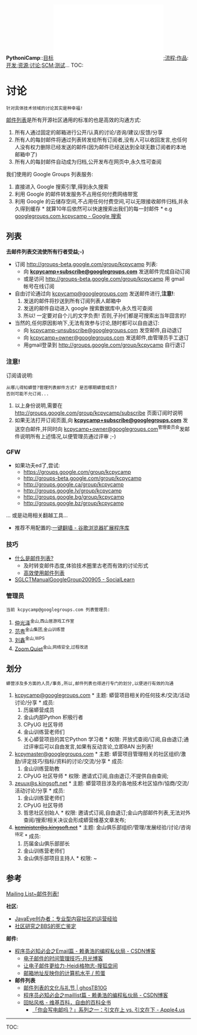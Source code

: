 **PythoniCamp**::[目标](GoalPythoniCamp.md)![参与](HowtoJoin.md);[流程](KcPyCampFlow.md);[作品](PythoniCampItems.md):[开发](HowtoDevelop.md);[资源](PythonicRes.md);[讨论](HowtoDiscuss.md);[SCM](HowtoScm.md);[测试](HowtoTesting.md)...
TOC: 

# 讨论 #
`针对具体技术领域的讨论其实是种幸福!`

[邮件列表](http://blog.csdn.net/lanphaday/archive/2007/06/27/1669326.aspx)是所有开源社区通用的标准的也是高效的沟通方式:
  1. 所有人通过固定的邮箱进行公开/认真的讨论/咨询/建议/反馈/分享
  1. 所有人的每封邮件将通过列表转发给所有订阅者,没有人可以收回发言,也任何人没有权力删除已经发送的邮件(因为邮件已经送达到全球无数订阅者的本地邮箱中了)
  1. 所有人的每封邮件自动成为归档,公开发布在网页中,永久性可查阅

我们使用的 Google Groups 列表服务:
  1. 直接进入 Google 搜索引擎,得到永久搜索
  1. 利用 Google 的邮件转发服务不占用任何付费网络带宽
  1. 利用 Google 的云储存空间,不占用任何付费空间,可以无限接收邮件归档,并永久得到缓存
    * 就算10年后依然可以快速搜索出我们的每一封邮件
    * e.g [googlegroups.com kcpycamp - Google 搜索](http://www.google.com.hk/search?hl=zh-CN&newwindow=1&safe=strict&q=googlegroups.com+kcpycamp&aq=f&aqi=&aql=&oq=&gs_rfai=)



## 列表 ##
**去邮件列表交流使所有行者受益;-)**

  * 订阅 http://groups-beta.google.com/group/kcpycamp 列表:
    * 向 **[kcpycamp+subscribe@googlegroups.com](mailto:kcpycamp+subscribe@googlegroups.com)** 发送邮件完成自动订阅
    * 或是访问 http://groups-beta.google.com/group/kcpycamp 用 gmail 帐号在线订阅
  * 自由讨论通过向 [kcpycamp@googlegroups.com](mailto:kcpycamp@googlegroups.com) 发送邮件进行,**注意!**:
    1. 发送的邮件将抄送到所有订阅列表人邮箱中
    1. 发送的邮件自动进入 google 搜索数据库中,永久性可查阅
    1. 所以! 一定要对自个儿的文字负责! 否则,子孙们都是可搜索出当年囧言的!
  * 当然的,任何原因影响下,无法有效参与讨论,随时都可以自由退订:
    * 向 [kcpycamp-unsubscribe@googlegroups.com](mailto:kcpycamp-unsubscribe@googlegroups.com) 发空邮件,自动退订
    * 向 [kcpycamp+owner@googlegroups.com](mailto:kcpycamp+owner@googlegroups.com) 发送邮件,由管理员手工退订
    * 用gmail登录到 http://groups.google.com/group/kcpycamp 自行退订

### 注意! ###
订阅请说明:
```
从哪儿得知蟒营?管理列表邮件方式? 是否哪期蟒营成员?
否则可能不允订阅...
```
  1. 以上身份说明,需要在 http://groups.google.com/group/kcpycamp/subscribe 页面订阅时说明
  1. 如果无法打开订阅页面,向 **[kcpycamp+subscribe@googlegroups.com](mailto:kcpycamp+subscribe@googlegroups.com)** 发送空白邮件,并同时向 [kcpycamp+owner@googlegroups.com](mailto:kcpycamp+owner@googlegroups.com)<sup>管理委员会</sup>发邮件说明所有上述情况,以便管理员通过评审 ;-)


### GFW ###

  * 如果功夫ed了,尝试:
    * https://groups.google.com/group/kcpycamp
    * http://groups-beta.google.com/group/kcpycamp
    * http://groups.google.ca/group/kcpycamp
    * http://groups.google.lv/group/kcpycamp
    * http://groups.google.bg/group/kcpycamp
    * http://groups.google.bz/group/kcpycamp

... 或是动用相关翻越工具...
  * 推荐不用配置的:[一键翻墙 - 谷歌浏览器扩展程序库](https://chrome.google.com/extensions/detail/kjdehhkgdgjcekacdccoflccmhbkefce)

### 技巧 ###
  * [什么是邮件列表?](http://wiki.woodpecker.org.cn/moin/HowtoMailist)
    * 及时转变邮件态度,体验技术圈里古老而有效的讨论形式
    * [高效使用邮件列表](http://code.google.com/p/sociallearnlab/wiki/ZqSayMailingList)
  * [SGLCTManualGoogleGroup200905 - SocialLearn](http://sociallearnlab.org/wiki/index.php/SGLCTManualGoogleGroup200905)


### 管理员 ###
`当前 kcpycamp@googlegroups.com 列表管理员:`
  1. [仲光泽](mailto:jlu3389@gmail.com?subject={KcPyCamp})<sup>金山,西山居游戏工作室</sup>
  1. [范粤](mailto:seamoon127@gmail.com?subject={KcPyCamp})<sup>金山集团,金山训练营</sup>
  1. [刘鑫](mailto:march.liu@gmail.com?subject={KcPyCamp})<sup>金山,WPS</sup>
  1. [Zoom.Quiet](mailto:zoomquiet+sns@gmail.com?subject={KcPyCamp})<sup>金山,网络安全,过程改进</sup>

## 划分 ##
`蟒营涉及多方面的人员/事务,所以,邮件列表也得进行专门的划分,以便进行有效的沟通`

  1. kcpycamp@googlegroups.com
    * 主题: 蟒营项目相关的任何技术/交流/活动讨论/分享
    * 成员:
      1. 历届蟒营成员
      1. 金山内部Python 积极行者
      1. CPyUG 社区导师
      1. 金山训练营老师们
      1. 关心蟒营项目的其它Python 学习者
    * 权限: 开放式查阅/订阅,自由退订;通过评审后可以自由发言,如果有反动言论,立即BAN 出列表!
  1. kcpymaster@googlegroups.com
    * 主题: 蟒营项目管理相关的社区组织/激励/评定技巧/指标/资料的讨论/交流/分享
    * 成员:
      1. 金山训练营助教
      1. CPyUG 社区导师
    * 权限: 邀请式订阅,自由退订;不提供自由查阅;
  1. zeuux@s.kingsoft.net
    * 主题: 蟒营项目涉及的各地技术社区協作/協商/交流/活动讨论/分享
    * 成员:
      1. 金山训练营老师们
      1. CPyUG 社区导师
      1. 哲思社区创始人
    * 权限: 邀请式订阅,自由退订;金山内部邮件列表,无法对外查阅/搜索!相关决议会形成蟒营维基文章发布;
  1. ~~kcminister@s.kingsoft.net~~
    * 主题: 金山俱乐部组织/管理/发展经验/讨论/咨询 <sup>待定</sup>
    * 成员:
      1. 历届金山俱乐部部长
      1. 金山训练营老师们
      1. 金山俱乐部项目主持人
    * 权限: ~


## 参考 ##
[Mailing List~邮件列表!](http://wiki.woodpecker.org.cn/moin/MailingList)

**社区:**
  * [JavaEye创办者：专业型内容社区的运营经验](http://iflonely.com/wordpress/2010/05/javaeye%e5%88%9b%e5%8a%9e%e8%80%85%ef%bc%9a%e4%b8%93%e4%b8%9a%e5%9e%8b%e5%86%85%e5%ae%b9%e7%a4%be%e5%8c%ba%e7%9a%84%e8%bf%90%e8%90%a5%e7%bb%8f%e9%aa%8c/)
  * [社区研究之BBS的死亡鉴定](http://skm.zoomquiet.org/data/20060607101314/index.html)


**邮件:**
  * [程序员必知必会之Email篇 - 赖勇浩的编程私伙局 - CSDN博客](http://blog.csdn.net/lanphaday/archive/2006/06/29/850059.aspx)
    * [电子邮件的时间管理技巧-月光博客](http://www.williamlong.info/archives/1002.html)
    * [让电子邮件更给力-Heidi格物志-搜狐空间](http://heidixie.blog.sohu.com/166437263.html)
    * [邮箱地址反映你的计算机水平 / 煎蛋](http://jandan.net/2010/06/01/email-add-says-computer-skills.html)
  * **邮件列表**
    * [邮件列表的文化与礼节 | ghosTB10G](http://www.ghostunix.org/blog/?p=161)
    * [程序员必知必会之maillist篇 - 赖勇浩的编程私伙局 - CSDN博客](http://blog.csdn.net/lanphaday/archive/2007/06/27/1669326.aspx)
    * [回帖风格 - 维基百科，自由的百科全书](http://zh.wikipedia.org/zh-cn/%E5%9B%9E%E5%B8%96%E9%A3%8E%E6%A0%BC)
      * [「你会写电邮吗？」系列之一：引文在上 vs. 引文在下 - Apple4.us](http://apple4.us/2010/05/email-etiquette-1-top-posting-bottom-posting.html)


---

TOC: 